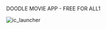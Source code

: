 DOODLE MOVIE APP - FREE FOR ALL1

![ic_launcher](https://github.com/user-attachments/assets/9785b179-c7f6-4d44-bd69-9eb24ffc523c)
